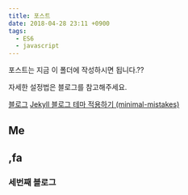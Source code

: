 ```yaml
---
title: 포스트
date: 2018-04-28 23:11 +0900
tags:
  - ES6
  - javascript
---
```


포스트는 지금 이 폴더에 작성하시면 됩니다.??

자세한 설정법은 블로그를 참고해주세요.

[블로그](https://junhobaik.github.io)
[Jekyll 블로그 테마 적용하기 (minimal-mistakes)](https://junhobaik.github.io/jekyll-apply-theme/)

## Me
## ,fa
### 세번째 블로그
